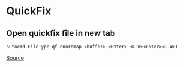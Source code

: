 QuickFix
===

Open quickfix file in new tab
---

```
autocmd FileType qf nnoremap <buffer> <Enter> <C-W><Enter><C-W>T
```

[Source](https://vi.stackexchange.com/questions/6996/how-to-make-enter-open-new-tabs-for-the-quickfix-window-when-it-is-opened-with)
